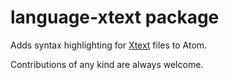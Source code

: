 # language-xtext package

Adds syntax highlighting for [Xtext](http://www.eclipse.org/Xtext/) files to Atom.

Contributions of any kind are always welcome.
